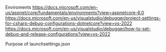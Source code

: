 
Enviroments
https://docs.microsoft.com/en-us/aspnet/core/fundamentals/environments?view=aspnetcore-6.0
https://docs.microsoft.com/en-us/visualstudio/debugger/project-settings-for-csharp-debug-configurations-dotnetcore?view=vs-2022
https://docs.microsoft.com/en-us/visualstudio/debugger/how-to-set-debug-and-release-configurations?view=vs-2022

Purpose of launchsettings.json
